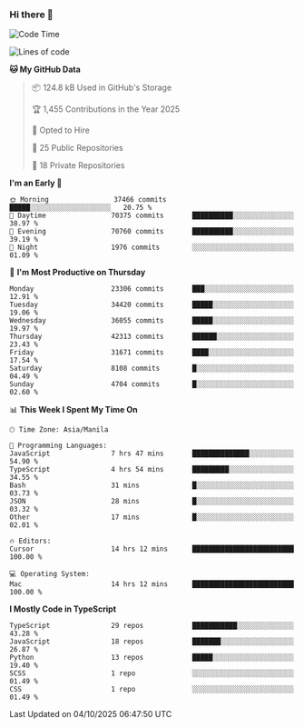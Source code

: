 ### Hi there 👋

<!--START_SECTION:waka-->
![Code Time](http://img.shields.io/badge/Code%20Time-2%2C184%20hrs%2014%20mins-blue)

![Lines of code](https://img.shields.io/badge/From%20Hello%20World%20I%27ve%20Written-69.1%20million%20lines%20of%20code-blue)

**🐱 My GitHub Data** 

> 📦 124.8 kB Used in GitHub's Storage 
 > 
> 🏆 1,455 Contributions in the Year 2025
 > 
> 💼 Opted to Hire
 > 
> 📜 25 Public Repositories 
 > 
> 🔑 18 Private Repositories 
 > 
**I'm an Early 🐤** 

```text
🌞 Morning                37466 commits       █████░░░░░░░░░░░░░░░░░░░░   20.75 % 
🌆 Daytime                70375 commits       ██████████░░░░░░░░░░░░░░░   38.97 % 
🌃 Evening                70760 commits       ██████████░░░░░░░░░░░░░░░   39.19 % 
🌙 Night                  1976 commits        ░░░░░░░░░░░░░░░░░░░░░░░░░   01.09 % 
```
📅 **I'm Most Productive on Thursday** 

```text
Monday                   23306 commits       ███░░░░░░░░░░░░░░░░░░░░░░   12.91 % 
Tuesday                  34420 commits       █████░░░░░░░░░░░░░░░░░░░░   19.06 % 
Wednesday                36055 commits       █████░░░░░░░░░░░░░░░░░░░░   19.97 % 
Thursday                 42313 commits       ██████░░░░░░░░░░░░░░░░░░░   23.43 % 
Friday                   31671 commits       ████░░░░░░░░░░░░░░░░░░░░░   17.54 % 
Saturday                 8108 commits        █░░░░░░░░░░░░░░░░░░░░░░░░   04.49 % 
Sunday                   4704 commits        █░░░░░░░░░░░░░░░░░░░░░░░░   02.60 % 
```


📊 **This Week I Spent My Time On** 

```text
🕑︎ Time Zone: Asia/Manila

💬 Programming Languages: 
JavaScript               7 hrs 47 mins       ██████████████░░░░░░░░░░░   54.90 % 
TypeScript               4 hrs 54 mins       █████████░░░░░░░░░░░░░░░░   34.55 % 
Bash                     31 mins             █░░░░░░░░░░░░░░░░░░░░░░░░   03.73 % 
JSON                     28 mins             █░░░░░░░░░░░░░░░░░░░░░░░░   03.32 % 
Other                    17 mins             █░░░░░░░░░░░░░░░░░░░░░░░░   02.01 % 

🔥 Editors: 
Cursor                   14 hrs 12 mins      █████████████████████████   100.00 % 

💻 Operating System: 
Mac                      14 hrs 12 mins      █████████████████████████   100.00 % 
```

**I Mostly Code in TypeScript** 

```text
TypeScript               29 repos            ███████████░░░░░░░░░░░░░░   43.28 % 
JavaScript               18 repos            ███████░░░░░░░░░░░░░░░░░░   26.87 % 
Python                   13 repos            █████░░░░░░░░░░░░░░░░░░░░   19.40 % 
SCSS                     1 repo              ░░░░░░░░░░░░░░░░░░░░░░░░░   01.49 % 
CSS                      1 repo              ░░░░░░░░░░░░░░░░░░░░░░░░░   01.49 % 
```




 Last Updated on 04/10/2025 06:47:50 UTC
<!--END_SECTION:waka-->
